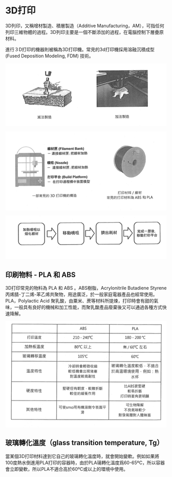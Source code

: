 # 3D打印

3D列印，又稱增材製造、積層製造（Additive Manufacturing，AM），可指任何列印三維物體的過程。3D列印主要是一個不斷添加的過程，在電腦控制下層疊原材料。

進行３D打印的機器則被稱為3D打印機。常見的3d打印機採用溶融沉積成型(Fused Deposition Modeling, FDM) 技術。

![3d-1.png]

![3d-2.png]

![3d-3.png]

[3d-1.png]: ./3d-1.png
[3d-2.png]: ./3d-2.png
[3d-3.png]: ./3d-3.png

## 印刷物料 - PLA 和 ABS

3D打印常見的物料為 PLA 和 ABS 。ABS樹脂，Acrylonitrile Butadiene Styrene 丙烯腈-丁二烯-苯乙烯共聚物，用途廣泛，於一般家庭電器產品也經常使用。
PLA，Polylactic Acid 聚乳酸，由粟米、蔗等材料所提煉，打印時會有甜的氣味，一般具有良好的機械和加工性能，而聚乳酸產品廢棄後又可以通過各種方式快速降解。

![3d-4]

[3d-4]: ./3d-4.png

## 玻璃轉化溫度（glass transition temperature, Tg）
當某個3D打印材料達到它自己的玻璃轉化溫度時，就會開始變軟。例如如果將100度熱水倒進用PLA打印的容器時，由於PLA璃轉化溫度爲60-65ºC，所以容器會立即變軟，所以PLA不適合高於60ºC或以上的環境中使用。


